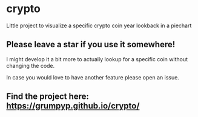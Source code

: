 # crypto
Little project to visualize a specific crypto coin year lookback in a piechart


## Please leave a star if you use it somewhere!

I might develop it a bit more to actually lookup for a specific coin without changing the code.

In case you would love to have another feature please open an issue.



## Find the project here: https://grumpyp.github.io/crypto/
